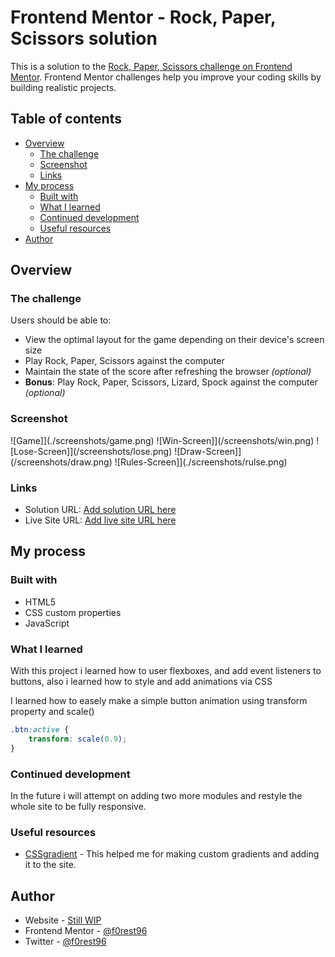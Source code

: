 # Frontend Mentor - Rock, Paper, Scissors solution

This is a solution to the [Rock, Paper, Scissors challenge on Frontend Mentor](https://www.frontendmentor.io/challenges/rock-paper-scissors-game-pTgwgvgH). Frontend Mentor challenges help you improve your coding skills by building realistic projects. 

## Table of contents

- [Overview](#overview)
  - [The challenge](#the-challenge)
  - [Screenshot](#screenshot)
  - [Links](#links)
- [My process](#my-process)
  - [Built with](#built-with)
  - [What I learned](#what-i-learned)
  - [Continued development](#continued-development)
  - [Useful resources](#useful-resources)
- [Author](#author)

## Overview

### The challenge

Users should be able to:

- View the optimal layout for the game depending on their device's screen size
- Play Rock, Paper, Scissors against the computer
- Maintain the state of the score after refreshing the browser _(optional)_
- **Bonus**: Play Rock, Paper, Scissors, Lizard, Spock against the computer _(optional)_

### Screenshot

![Game]](./screenshots/game.png)
![Win-Screen]](/screenshots/win.png)
![Lose-Screen]](/screenshots/lose.png)
![Draw-Screen]](/screenshots/draw.png)
![Rules-Screen]](./screenshots/rulse.png)

### Links

- Solution URL: [Add solution URL here](https://your-solution-url.com)
- Live Site URL: [Add live site URL here](https://your-live-site-url.com)

## My process

### Built with

- HTML5
- CSS custom properties
- JavaScript
### What I learned

With this project i learned how to user flexboxes, and add event listeners to buttons, also i learned how to style and add animations via CSS

I learned  how to easely make a simple button animation using transform property and scale()
```css
.btn:active {
    transform: scale(0.9);
}
```
### Continued development

In the future i will attempt on adding two more modules and restyle the whole site to be fully responsive.

### Useful resources

- [CSSgradient](https://cssgradient.io) - This helped me for making custom gradients and adding it to the site.
## Author

- Website - [Still WIP](#)
- Frontend Mentor - [@f0rest96](https://www.frontendmentor.io/profile/f0rest96)
- Twitter - [@f0rest96](https://github.com/f0rest96)


